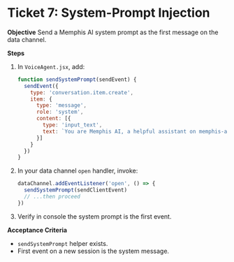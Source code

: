 # Ticket 7: System-Prompt Injection

**Objective**
Send a Memphis AI system prompt as the first message on the data channel.

**Steps**
1. In `VoiceAgent.jsx`, add:
   ```js
   function sendSystemPrompt(sendEvent) {
     sendEvent({
       type: 'conversation.item.create',
       item: {
         type: 'message',
         role: 'system',
         content: [{
           type: 'input_text',
           text: `You are Memphis AI, a helpful assistant on memphis-ai.com.\n\nOnly answer questions related to Memphis AI or its services.`
         }]
       }
     })
   }
   ```
2. In your data channel `open` handler, invoke:
   ```js
   dataChannel.addEventListener('open', () => {
     sendSystemPrompt(sendClientEvent)
     // ...then proceed
   })
   ```
3. Verify in console the system prompt is the first event.

**Acceptance Criteria**
- `sendSystemPrompt` helper exists.
- First event on a new session is the system message.
